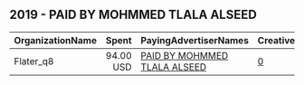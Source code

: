 ## 2019 - PAID BY MOHMMED TLALA ALSEED 
|OrganizationName|Spent|PayingAdvertiserNames|CreativeUrls|Impressions|Genders|AgeBrackets|CountryCodes|BillingAddresses|CandidateBallotInformation|
|:---|---:|:---|:---|---:|:---|:---|:---|:---|:---|
|Flater_q8|94.00 USD|[PAID BY MOHMMED TLALA ALSEED](2019/PAID_BY_MOHMMED_TLALA_ALSEED.md)|[0](https://www.snap.com/political-ads/asset/7463f01e641b2375cbc1d3951f4bbd4b60e146c420bbd4bcc1321f8638699b7e?mediaType=png)|205,613||18+|kuwait|"Hateen,Hawally ,00965,KW"||
